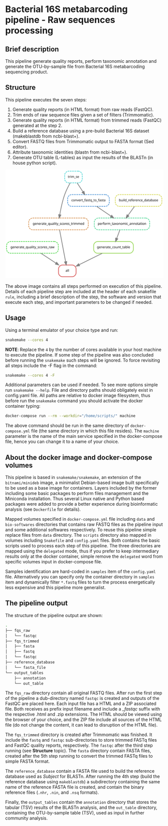 # Bacterial 16S metabarcoding pipeline - Raw sequences processing

## Brief description

This pipeline generate quality reports, perform taxonomic annotation and generate the OTU-by-sample file from Bacterial 16S metabarcoding sequencing product.

## Structure

This pipeline executes the seven steps:

1. Generate quality reports (in HTML format) from raw reads (FastQC).
2. Trim ends of raw sequence files given a set of filters (Trimmomatic).
3. Generate quality reports (in HTML format) from trimmed reads (FastQC) generated at the step 2.
4. Build a reference database using a pre-build Bacterial 16S dataset (makeblastdb from ncbi-blast+).
5. Convert FASTQ files from Trimmomatic output to FASTA format (Sed editor).
6. Attribute taxonomic identities (blastn from ncbi-blast+).
7. Generate OTU table (L-tables) as input the results of the BLASTn (in house python script).

![Pipeline structure](https://github.com/sgelias/bacterial-16s-metabarcoding/blob/main/bioinformatic-skills/scripts/dag.svg)

The above image contains all steps performed on execution of this pipeline. Details of each pipeline step are included at the header of each snakefile `rule`, including a brief description of the step, the software and version that execute each step, and important parameters to be changed if needed.

## Usage

Using a terminal emulator of your choice type and run:

```bash
snakemake --cores 4
```

**NOTE**: Replace the `4` by the number of cores available in your host machine to execute the pipeline. If some step of the pipeline was also concluded before running the `snakemake` such steps will be ignored. To force revisiting all steps include the -F flag in the command:

```bash
snakemake --cores 4 -F
```

Additional parameters can be used if needed. To see more options simple run `snakemake --help`. File and directory paths should obligately exist in config.yaml file. All paths are relative to docker image filesystem, thus before run the `snakemake` command you should activate the docker container typing:

```bash
docker-compose run --rm --workdir="/home/scripts/" machine
```

The above command should be run in the same directory of `docker-compose.yml` file (the same directory in which this file resides). The `machine` parameter is the name of the main service specified in the docker-compose file, hence you can change it to a name of your choice.

## About the docker image and docker-compose volumes

This pipeline is based in `snakemake/snakemake`, an extension of the `bitnami/minideb` image, a minimalist Debian-based image built specifically to be used as a base image for containers. Layers included by the former including some basic packages to perform files management and the Miniconda installation. Thus several Linux native and Python based packages were added to provide a better experience during bioinformatic analysis (see `Dockerfile` for details).

Mapped volumes specified in `docker-compose.yml` file including `data` and `bio-softwares` directories that contains raw FASTQ files  as the pipeline input and some additional softwares respectively. To reuse this pipeline simple replace files from `data` directory. The `scripts` directory also mapped in volumes including `Snakefile` and `config.yaml` files. Both contains the basic scripts used to process each step of this pipeline. The three directories are mapped using the `delegated` mode, thus if you prefer to keep intermediary results only at the docker container, simple remove the `delegated` word from specific volumes input in docker-compose file.

Samples identification are hard-coded in `samples` item of the `config.yaml` file. Alternatively you can specify only the container directory in `samples` item and dynamically filter `*.fastq` files to turn the process energetically less expensive and this pipeline more generalist.

## The pipeline output

The structure of the pipeline output are shown:

```bash
.
├── fqs_raw
│   └── fastqc
├── fqs_trimmed
│   ├── fasta
│   ├── fastq
│   └── fastqc
├── reference_database
│   └── fasta_file
└── output_tables
    ├── annotation
    └── out_table

```

The `fqs_raw` directory contain all original FASTQ files. After run the first step of the pipeline a dub-directory named `fastqc` is created and outputs of the FastQC are placed here. Each input file has a HTML and a ZIP associated file. Both receives as prefix input filename and include a *_fastqc* suffix with the respective .html and .zip extensions. The HTML should be viewed using the browser of your choice, and the ZIP file include all sources of the HTML file (do not change the content, it can lead to disruption of the HTML file).

The `fqs_trimmed` directory is created after Trimmomatic was finished. It include the `fastq` and `fastqc` sub-directories to store trimmed FASTq files and FastQC quality reports, respectively. The `fastqc` after the third step running (see **Structure** topic). The `fasta` directory contain FASTA files, created after the 5th step running to convert the trimmed FASTq files to simple FASTA format.

The `reference_database` contain a FASTA file used to build the reference database used as *Subject* for BLASTn. After running the 4th step (build the reference database using `makeblastdb`) a subdirectory containing the same name of the reference FASTA file is created, and contain the binary reference files (`.nhr`, `.nin`, and `.nsq` formats).

Finally, the `output_tables` contain the `annotation` directory that stores the tabular (TSV) results of the BLASTn analysis, and the `out_table` directory, containing the OTU-by-sample table (TSV), used as input in further community analysis.
